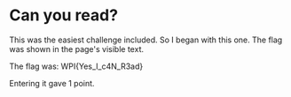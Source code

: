 # Can you read?

This was the easiest challenge included. So I began with this one.
The flag was shown in the page's visible text. 

The flag was: WPI{Yes_I_c4N_R3ad}

Entering it gave 1 point.
